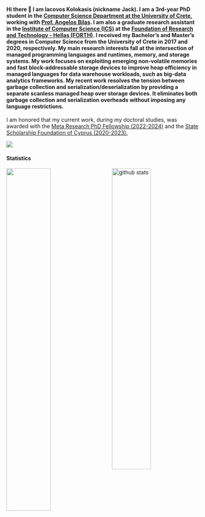 <h4> Hi there 👋 I am Iacovos Kolokasis (nickname Jack). I am a 3rd-year PhD student
    in the 
    <a href="www.csd.uoc.gr">Computer Science Department at the University of Crete</a>, 
    working with <a href="https://users.ics.forth.gr/~bilas">Prof. Angelos Bilas</a>. 
    I am also a graduate research assistant in the 
    <a href="https://www.ics.forth.gr/carv/">Institute of Computer Science (ICS)</a> 
    at the 
    <a href="https://www.forth.gr/">Foundation of Research and Technology - Hellas (FORTH)</a>. 
    I received my Bachelor’s and Master’s degrees in Computer Science from the
    University of Crete in 2017 and 2020, respectively. My main research
    interests fall at the intersection of managed programming languages and
    runtimes, memory, and storage systems. My work focuses on exploiting
    emerging non-volatile memories and fast block-addressable storage devices to
    improve heap efficiency in managed languages for data warehouse workloads,
    such as big-data analytics frameworks. My recent work resolves the tension
    between garbage collection and serialization/deserialization by providing a
    separate scanless managed heap over storage devices. It eliminates both
    garbage collection and serialization overheads without imposing any language
    restrictions.
</h4>
  
  I am honored that my current work, during my doctoral studies, was awarded
  with the 
  <a href="https://research.facebook.com/fellows/kolokasis-iacovos-g/">Meta Research PhD Fellowship (2022-2024)</a> 
  and the <a href="https://www.cyscholarships.gov.cy/">State Scholarship Foundation of Cyprus (2020-2023).</a>

<img src="https://img.shields.io/badge/Research Interests-Managed Languages and Runtimes, Garbage Collection, Memory Systems-dodgerblue" />

#### Statistics
<div>
    <img src="https://github-readme-streak-stats.herokuapp.com/?user=jackkolokasis&theme=dark" width="48%" >
    <img src="https://github-readme-stats.vercel.app/api?username=jackkolokasis&show_icons=true&theme=gotham" alt="github stats" width="45%" align="right"/>
</div>
